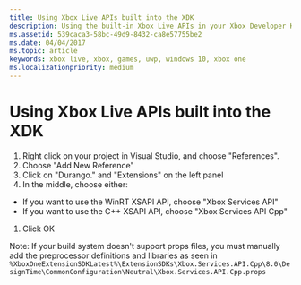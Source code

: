 ```yaml
---
title: Using Xbox Live APIs built into the XDK
description: Using the built-in Xbox Live APIs in your Xbox Developer Kit (XDK) project.
ms.assetid: 539caca3-58bc-49d9-8432-ca8e57755be2
ms.date: 04/04/2017
ms.topic: article
keywords: xbox live, xbox, games, uwp, windows 10, xbox one
ms.localizationpriority: medium
---
```

# Using Xbox Live APIs built into the XDK

1. Right click on your project in Visual Studio, and choose "References".
1. Choose "Add New Reference"
1. Click on "Durango.<build number>" and "Extensions" on the left panel
1. In the middle, choose either:
- If you want to use the WinRT XSAPI API, choose "Xbox Services API"
- If you want to use the C++ XSAPI API, choose "Xbox Services API Cpp"
1. Click OK

Note: If your build system doesn't support props files, you must manually add the preprocessor definitions and libraries as seen in
`%XboxOneExtensionSDKLatest%\ExtensionSDKs\Xbox.Services.API.Cpp\8.0\DesignTime\CommonConfiguration\Neutral\Xbox.Services.API.Cpp.props`
